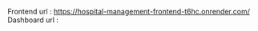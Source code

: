  Frontend url : https://hospital-management-frontend-t6hc.onrender.com/                                                                    
 Dashboard url :

